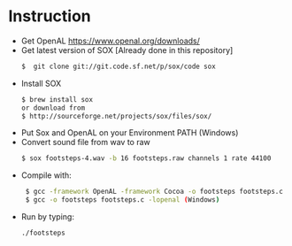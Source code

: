 # Instruction


  - Get OpenAL https://www.openal.org/downloads/
  - Get latest version of SOX [Already done in this repository] 
    ```sh
    $  git clone git://git.code.sf.net/p/sox/code sox
    ```
- Install SOX
    ```sh
    $ brew install sox 
    or download from 
    $ http://sourceforge.net/projects/sox/files/sox/
    ``` 
- Put Sox and OpenAL on your Environment PATH (Windows)
- Convert sound file from wav to raw 
    ```sh
    $ sox footsteps-4.wav -b 16 footsteps.raw channels 1 rate 44100
    ```
- Compile with:
   ```sh
    $ gcc -framework OpenAL -framework Cocoa -o footsteps footsteps.c (Mac?)
    $ gcc -o footsteps footsteps.c -lopenal (Windows)
    ```
- Run by typing:
   ```sh
  ./footsteps
   ```